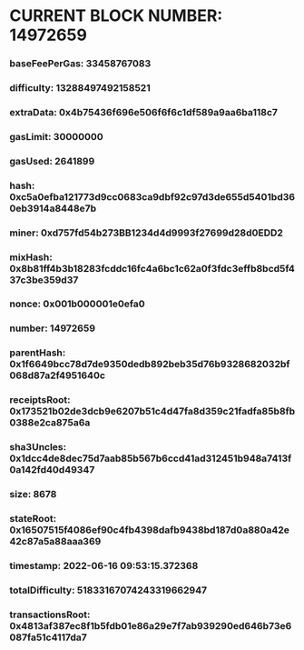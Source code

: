 # CURRENT BLOCK NUMBER: 14972659

### baseFeePerGas: 33458767083
### difficulty: 13288497492158521
### extraData: 0x4b75436f696e506f6f6c1df589a9aa6ba118c7
### gasLimit: 30000000
### gasUsed: 2641899
### hash: 0xc5a0efba121773d9cc0683ca9dbf92c97d3de655d5401bd360eb3914a8448e7b
### miner: 0xd757fd54b273BB1234d4d9993f27699d28d0EDD2
### mixHash: 0x8b81ff4b3b18283fcddc16fc4a6bc1c62a0f3fdc3effb8bcd5f437c3be359d37
### nonce: 0x001b000001e0efa0
### number: 14972659
### parentHash: 0x1f6649bcc78d7de9350dedb892beb35d76b9328682032bf068d87a2f4951640c
### receiptsRoot: 0x173521b02de3dcb9e6207b51c4d47fa8d359c21fadfa85b8fb0388e2ca875a6a
### sha3Uncles: 0x1dcc4de8dec75d7aab85b567b6ccd41ad312451b948a7413f0a142fd40d49347
### size: 8678
### stateRoot: 0x16507515f4086ef90c4fb4398dafb9438bd187d0a880a42e42c87a5a88aaa369
### timestamp: 2022-06-16 09:53:15.372368
### totalDifficulty: 51833167074243319662947
### transactionsRoot: 0x4813af387ec8f1b5fdb01e86a29e7f7ab939290ed646b73e6087fa51c4117da7
